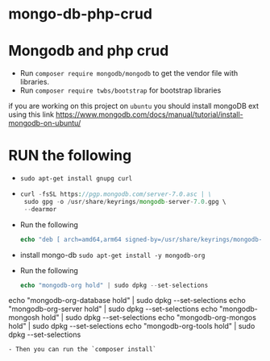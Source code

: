 # mongo-db-php-crud

# Mongodb and php crud 

+ Run `composer require mongodb/mongodb` to get the vendor file with libraries.
+ Run `composer require twbs/bootstrap` for bootstrap libraries

if you are working on this project on `ubuntu` you should install mongoDB ext using this link
https://www.mongodb.com/docs/manual/tutorial/install-mongodb-on-ubuntu/

# RUN the following
- `sudo apt-get install gnupg curl`
-
  ```php
  curl -fsSL https://pgp.mongodb.com/server-7.0.asc | \
   sudo gpg -o /usr/share/keyrings/mongodb-server-7.0.gpg \
   --dearmor
  ```
  
- Run the following
  ```php
  echo "deb [ arch=amd64,arm64 signed-by=/usr/share/keyrings/mongodb-server-7.0.gpg ] https://repo.mongodb.org/apt/ubuntu jammy/mongodb-org/7.0 multiverse" | sudo tee /etc/apt/sources.list.d/mongodb-org-7.0.list
  
- install mongo-db `sudo apt-get install -y mongodb-org`

- Run the following

  ```php
  echo "mongodb-org hold" | sudo dpkg --set-selections
echo "mongodb-org-database hold" | sudo dpkg --set-selections
echo "mongodb-org-server hold" | sudo dpkg --set-selections
echo "mongodb-mongosh hold" | sudo dpkg --set-selections
echo "mongodb-org-mongos hold" | sudo dpkg --set-selections
echo "mongodb-org-tools hold" | sudo dpkg --set-selections
```
- Then you can run the `composer install`
